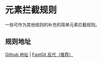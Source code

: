# 元素拦截规则
一些可作为其他规则的补充的简单元素拦截规则。

## 规则地址
[Github 地址](https://raw.githubusercontent.com/HoleHolo/Rules/master/rules.txt) | [FastGit 反代（推荐）](https://raw.fastgit.org/HoleHolo/Rules/master/rules.txt)
